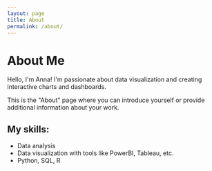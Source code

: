 ```yaml
---
layout: page
title: About
permalink: /about/
---
```


# About Me

Hello, I'm Anna! I'm passionate about data visualization and creating interactive charts and dashboards.

This is the "About" page where you can introduce yourself or provide additional information about your work.

## My skills:
- Data analysis
- Data visualization with tools like PowerBI, Tableau, etc.
- Python, SQL, R
